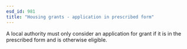 ```yaml
---
esd_id: 981
title: "Housing grants - application in prescribed form"
---
```


A local authority must only consider an application for grant if it is in the prescribed form and is otherwise eligible.

